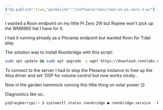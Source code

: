 ```yaml
---
{"dg-publish":true,"permalink":"/software/roon/roon-on-pi-zero-2-w/"}
---
```



I wanted a Roon endpoint on my little Pi Zero 2W but Ropiee won't pick up the WM8960 hat I have for it.

I had it running already as a Plexamp endpoint but wanted Roon for Tidal play.

The solution was to install Roonbridge with this script:


``` bash
sudo apt update && sudo apt upgrade -y wget https://download.roonlabs.net/builds/roonbridge-installer-linuxarmv8.sh chmod +x roonbridge-installer-linuxarmv8.sh sudo ./roonbridge-installer-linuxarmv8
```
To connect to the server I had to stop the Plexamp instance to free up the Alsa driver and set 'DSP for volume control but now works nicely..

Now in the garden hammock running this little thing on solar power 😉

Diagnostics like so..

```bash
pi@raspberrypi:~ $ systemctl status roonbridge ● roonbridge.service - RoonBridge Loaded: loaded (/etc/systemd/system/roonbridge.service; enabled; vendor preset: enabled) Active: active (running) since Sat 2022-06-11 21:28:26 EDT; 23h ago Main PID: 567 (start.sh) Tasks: 30 (limit: 191) CPU: 4min 59.349s CGroup: /system.slice/roonbridge.service ├─567 /bin/sh /opt/RoonBridge/start.sh ├─571 RoonBridge --debug --gc=sgen --server RoonBridge.exe ├─584 RoonBridgeHelper --debug --gc=sgen --server RoonBridgeHelper.exe ├─590 /opt/RoonBridge/Bridge/processreaper 584 └─595 RAATServer --debug
```

